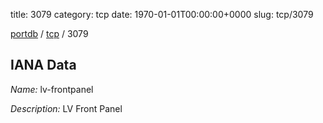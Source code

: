 title: 3079
category: tcp
date: 1970-01-01T00:00:00+0000
slug: tcp/3079

[portdb](/) / [tcp](/category/tcp.html) / 3079


## IANA Data

_Name:_ lv-frontpanel

_Description:_ LV Front Panel

